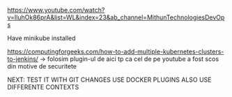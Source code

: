 https://www.youtube.com/watch?v=IluhOk86prA&list=WL&index=23&ab_channel=MithunTechnologiesDevOps

Have minikube installed

https://computingforgeeks.com/how-to-add-multiple-kubernetes-clusters-to-jenkins/ -> folosim plugin-ul de aici tp ca cel de pe youtube a fost scos din motive de securitete

NEXT:
TEST IT WITH GIT CHANGES
USE DOCKER PLUGINS ALSO
USE DIFFERENTE CONTEXTS

